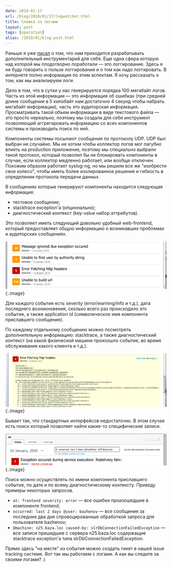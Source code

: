 ```yaml
---
date: 2010-01-17
url: /blog/2010/01/17/logwatcher.html
title: Слежка за логами
layout: post
tags: [operation]
alias: /2010/01/blog-post.html
---
```

Раньше я уже [писал][ref-groovy-shell] о том, что нам приходится разрабатывать дополнительный инструментарий для себя. Еще одна сфера которую над которой мы плодотворно поработали — это логгирование. Здесь я не буду говорить о пользе логгирования и о том как надо логгировать. В интернете полно информации по этим аспектам. Я хочу рассказать о том, как мы анализируем логи.

Дело в том, что в сутки у нас генерируется порядка 100 мегабайт логов. Часть из этой информации — это информация об ошибках (при средней длине сообщения в 5 килобайт нам достаточно 4 секунд чтобы набрать мегабайт информации), часть это аудиторская информация. Просматривать такой объем информации в виде текстового файла — это просто нереально, поэтому мы создали для себя инструмент позволяющий аггрегировать информацию со всех компонентов системы и производить поиск по ней.

Компоненты системы посылают сообщения по протоколу UDP. UDP был выбран не случайно. Мы не хотим чтобы коллектор логов мог пагубно влиять на production приложение, поэтому мы специально выбрали такой протокол, который позволил бы не блокировать компоненты в случае, если коллектор медленно работает, или вообще отключен. Похожим образом работает syslog-ng, но мы решили все же "изобрести свое колесо", чтобы иметь более изолированное решение и гибкость в определении протокола передачи данных.

В сообщениях которые генерируют компоненты находится следующая информация:

* тестовое сообщение;
* stacktrace exception'а (опционально);
* диагностический контекст (key-value набор аттрибутов).

Это позволяет иметь следующий довольно удобный web-frontend, который предоставляет общую информацию о возникавших проблемах и аудиторских сообщениях.

![Figure 1](/images/logwatcher/fig1.png)
{:.image}

Для каждого события есть severity (error/warning/info и т.д.), дата последнего возникновения, сколько всего раз происходило это событие, а также application id (символическое имя компонента приславшего сообщение).

По каждому отдельному сообщению можно посмотреть дополнительную информацию: stacktrace, а также диагностический контекст (на какой физической машине произошло событие, во время обслуживания какого клиента и т.д.).

![Figure 2](/images/logwatcher/fig2.png)
{:.image}

Бывает так, что стандартных интерфейсов недостаточно. В этом случае есть поиск который позволяет найти какие-то специфические записи.

![Figure 3](/images/logwatcher/fig3.png)
{:.image}

Поиск можно осуществлять по имени компонента приславшего событие, по дате и по всему диагностическому контексту. Приведу примеры некоторых запросов.

* `at: frontend severity: error` — все ошибки произошедшие в компоненте frontend;
* `occurred: last 2 days @user: bazhenov` — все сообщения за последние два дня спровоцированные обработкой запроса для пользователя bazhenov;
* `@machine: n25.baza.loc caused-by: slrDbConnectionFailedException` — все записи пришедшие с сервера n25.baza.loc содержащие stacktrace exception'а типа slrDbConnectionFailedException.

Прямо здесь "на месте" из события можно создать тикет в нашей issue tracking системе. Вот так мы работаем с логами. А как вы следите за своими логами? :)

[ref-groovy-shell]: /blog/2009/04/23/groovy-remote-shell.html
